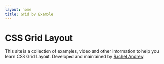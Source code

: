 ```yaml
---
layout: home
title: Grid by Example
---
```


# CSS Grid Layout

This site is a collection of examples, video and other information to help you learn CSS Grid Layout. Developed and maintained by [Rachel Andrew](https://rachelandrew.co.uk).
